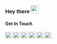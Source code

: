 ### Hey there <img src="https://media.giphy.com/media/hvRJCLFzcasrR4ia7z/giphy.gif" width="25px">

#### Get In Touch

<a href="https://twitter.com/shihabalam01">
  <img align="left" alt="Shihabul's Twitter" width="22px" src="https://cdn.jsdelivr.net/npm/simple-icons@v3/icons/twitter.svg" />
</a>
<a href="https://www.linkedin.com/in/shihabalam01/">
  <img align="left" alt="Shihabul's Linkedin" width="22px" src="https://cdn.jsdelivr.net/npm/simple-icons@v3/icons/linkedin.svg" />
</a>
<a href="https://www.facebook.com/shihabalam01/">
  <img align="left" alt="Shihabul's Facebook Profile" width="22px" src="https://cdn.jsdelivr.net/npm/simple-icons@v3/icons/facebook.svg" />
</a>
<a href="https://www.instagram.com/shihabalam02/">
  <img align="left" alt="Shihabul's Instagram" width="22px" src="https://cdn.jsdelivr.net/npm/simple-icons@v3/icons/instagram.svg" />
</a>
<a href="https://leetcode.com/shihabalam01/">
  <img align="left" alt="Shihabul In Leetcode" width="22px" src="https://cdn.jsdelivr.net/npm/simple-icons@v3/icons/leetcode.svg" />
</a>
<a href="https://www.codeforces.com/shihabalam01/">
  <img align="left" alt="Shihabul's Facebook Profile" width="22px" src="https://cdn.jsdelivr.net/npm/simple-icons@v3/icons/codeforces.svg" />
</a>

